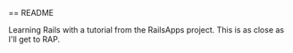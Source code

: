 == README

Learning Rails with a tutorial from the RailsApps project. 
This is as close as I'll get to RAP. 

